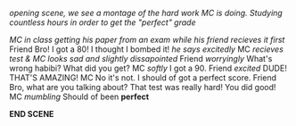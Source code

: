 *opening scene, we see a montage of the hard work MC is doing. Studying countless hours in order to get the "perfect" grade*

*MC in class getting his paper from an exam while his friend recieves it first* 
Friend
  Bro! I got a 80! I thought I bombed it! *he says excitedly* 
MC *recieves test & MC looks sad and slightly dissapointed*
Friend 
  *worryingly* What's wrong habibi? What did you get? 
MC *softly* 
  I got a 90. 
Friend *excited* 
  DUDE! THAT'S AMAZING! 
MC 
  No it's not. I should of got a perfect score. 
Friend
  Bro, what are you talking about? That test was really hard! You did good! 
MC *mumbling*
  Should of been **perfect** 

**END SCENE** 
